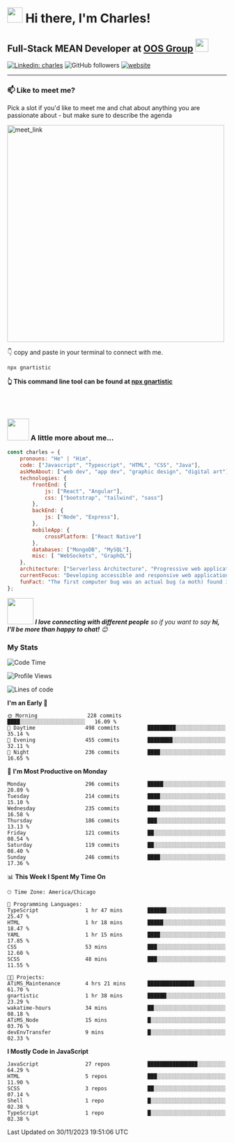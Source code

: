 # <img src="https://camo.githubusercontent.com/9ed64b042a76b8a97016e877cbaee0d6df224a148034afef658d841cf0cd1791/68747470733a2f2f63756c746f667468657061727479706172726f742e636f6d2f706172726f74732f68642f6c6170746f705f706172726f742e676966" width="35" height="35"> Hi there, I'm Charles!

## Full-Stack MEAN Developer at [OOS Group](https://www.orlandospencer.com/) <img src="https://camo.githubusercontent.com/63371d36886ee658f5a97401f393e1ab1684b2fd3de674b8f5efc7d410b2a3d0/68747470733a2f2f6d656469612e67697068792e636f6d2f6d656469612f57556c706c634d704f43456d5447427442572f67697068792e676966" width="30">

[![Linkedin: charles](https://img.shields.io/badge/-charlesHouston-blue?style=flat-square&logo=Linkedin&logoColor=white&link=https://www.linkedin.com/in/anmol-p-singh/)](https://www.linkedin.com/in/charles-houston-43220a236/)
![GitHub followers](https://img.shields.io/github/followers/gnartistic?label=Follow&style=social)
[![website](https://img.shields.io/badge/Website-46a2f1.svg?&style=flat-square&logo=Google-Chrome&logoColor=white&link=https://anmolsingh.me/)](https://gnartistic.github.io/react-portfolio/)
</br>

---

### 📫 Like to meet me?

Pick a slot if you'd like to meet me and chat about anything you are passionate about - but make sure to describe the agenda

<a href="https://calendly.com/gn4rtistic/30min" target="_blank"><img width="498" alt="meet_link" src="https://user-images.githubusercontent.com/15426564/144297439-f530f383-e73e-41e0-9914-a9b7d3f432e5.png"></a>
</br>

👇 copy and paste in your terminal to connect with me.

```bash
npx gnartistic
```
**👆 This command line tool can be found at [npx gnartistic](https://github.com/gnartistic/cli-contact)**

</br> </br>

### <img src="https://media.giphy.com/media/VgCDAzcKvsR6OM0uWg/giphy.gif" width="50"> A little more about me... 

```javascript
const charles = {
    pronouns: "He" | "Him",
    code: ["Javascript", "Typescript", "HTML", "CSS", "Java"],
    askMeAbout: ["web dev", "app dev", "graphic design", "digital art"],
    technologies: {
        frontEnd: {
            js: ["React", "Angular"],
            css: ["bootstrap", "tailwind", "sass"]
        },
        backEnd: {
            js: ["Node", "Express"],
        },
        mobileApp: {
            crossPlatform: ["React Native"]
        },
        databases: ["MongoDB", "MySQL"],
        misc: [ "WebSockets", "GraphQL"]
    },
    architecture: ["Serverless Architecture", "Progressive web applications", "Single page applications"],
    currentFocus: "Developing accessible and responsive web applications",
    funFact: "The first computer bug was an actual bug (a moth) found in a computer in 1947"
};
```

<img src="https://media.giphy.com/media/LnQjpWaON8nhr21vNW/giphy.gif" width="60"> <em><b>I love connecting with different people</b> so if you want to say <b>hi, I'll be more than happy to chat!</b> 😊</em>

### My Stats

<!--START_SECTION:waka-->
![Code Time](http://img.shields.io/badge/Code%20Time-8%20hrs%204%20mins-blue)

![Profile Views](http://img.shields.io/badge/Profile%20Views-298-blue)

![Lines of code](https://img.shields.io/badge/From%20Hello%20World%20I%27ve%20Written-3.0%20million%20lines%20of%20code-blue)

**I'm an Early 🐤** 

```text
🌞 Morning                228 commits         ████░░░░░░░░░░░░░░░░░░░░░   16.09 % 
🌆 Daytime                498 commits         █████████░░░░░░░░░░░░░░░░   35.14 % 
🌃 Evening                455 commits         ████████░░░░░░░░░░░░░░░░░   32.11 % 
🌙 Night                  236 commits         ████░░░░░░░░░░░░░░░░░░░░░   16.65 % 
```
📅 **I'm Most Productive on Monday** 

```text
Monday                   296 commits         █████░░░░░░░░░░░░░░░░░░░░   20.89 % 
Tuesday                  214 commits         ████░░░░░░░░░░░░░░░░░░░░░   15.10 % 
Wednesday                235 commits         ████░░░░░░░░░░░░░░░░░░░░░   16.58 % 
Thursday                 186 commits         ███░░░░░░░░░░░░░░░░░░░░░░   13.13 % 
Friday                   121 commits         ██░░░░░░░░░░░░░░░░░░░░░░░   08.54 % 
Saturday                 119 commits         ██░░░░░░░░░░░░░░░░░░░░░░░   08.40 % 
Sunday                   246 commits         ████░░░░░░░░░░░░░░░░░░░░░   17.36 % 
```


📊 **This Week I Spent My Time On** 

```text
🕑︎ Time Zone: America/Chicago

💬 Programming Languages: 
TypeScript               1 hr 47 mins        ██████░░░░░░░░░░░░░░░░░░░   25.47 % 
HTML                     1 hr 18 mins        █████░░░░░░░░░░░░░░░░░░░░   18.47 % 
YAML                     1 hr 15 mins        ████░░░░░░░░░░░░░░░░░░░░░   17.85 % 
CSS                      53 mins             ███░░░░░░░░░░░░░░░░░░░░░░   12.60 % 
SCSS                     48 mins             ███░░░░░░░░░░░░░░░░░░░░░░   11.55 % 

🐱‍💻 Projects: 
ATiMS_Maintenance        4 hrs 21 mins       ███████████████░░░░░░░░░░   61.70 % 
gnartistic               1 hr 38 mins        ██████░░░░░░░░░░░░░░░░░░░   23.29 % 
wakatime-hours           34 mins             ██░░░░░░░░░░░░░░░░░░░░░░░   08.18 % 
ATiMS_Node               15 mins             █░░░░░░░░░░░░░░░░░░░░░░░░   03.76 % 
devEnvTransfer           9 mins              █░░░░░░░░░░░░░░░░░░░░░░░░   02.33 % 
```

**I Mostly Code in JavaScript** 

```text
JavaScript               27 repos            ████████████████░░░░░░░░░   64.29 % 
HTML                     5 repos             ███░░░░░░░░░░░░░░░░░░░░░░   11.90 % 
SCSS                     3 repos             ██░░░░░░░░░░░░░░░░░░░░░░░   07.14 % 
Shell                    1 repo              █░░░░░░░░░░░░░░░░░░░░░░░░   02.38 % 
TypeScript               1 repo              █░░░░░░░░░░░░░░░░░░░░░░░░   02.38 % 
```




 Last Updated on 30/11/2023 19:51:06 UTC
<!--END_SECTION:waka-->


